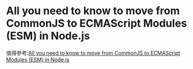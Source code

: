 # All you need to know to move from CommonJS to ECMAScript Modules (ESM) in Node.js

值得參考:[All you need to know to move from CommonJS to ECMAScript Modules (ESM) in Node.js
](https://pawelgrzybek.com/all-you-need-to-know-to-move-from-commonjs-to-ecmascript-modules-esm-in-node-js/)